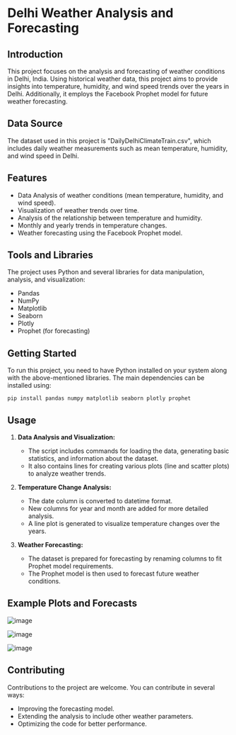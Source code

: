 
# Delhi Weather Analysis and Forecasting

## Introduction

This project focuses on the analysis and forecasting of weather conditions in Delhi, India. Using historical weather data, this project aims to provide insights into temperature, humidity, and wind speed trends over the years in Delhi. Additionally, it employs the Facebook Prophet model for future weather forecasting.

## Data Source

The dataset used in this project is "DailyDelhiClimateTrain.csv", which includes daily weather measurements such as mean temperature, humidity, and wind speed in Delhi.

## Features

- Data Analysis of weather conditions (mean temperature, humidity, and wind speed).
- Visualization of weather trends over time.
- Analysis of the relationship between temperature and humidity.
- Monthly and yearly trends in temperature changes.
- Weather forecasting using the Facebook Prophet model.

## Tools and Libraries

The project uses Python and several libraries for data manipulation, analysis, and visualization:
- Pandas
- NumPy
- Matplotlib
- Seaborn
- Plotly
- Prophet (for forecasting)

## Getting Started

To run this project, you need to have Python installed on your system along with the above-mentioned libraries. The main dependencies can be installed using:

```
pip install pandas numpy matplotlib seaborn plotly prophet
```

## Usage

1. **Data Analysis and Visualization:**
   - The script includes commands for loading the data, generating basic statistics, and information about the dataset.
   - It also contains lines for creating various plots (line and scatter plots) to analyze weather trends.

2. **Temperature Change Analysis:**
   - The date column is converted to datetime format.
   - New columns for year and month are added for more detailed analysis.
   - A line plot is generated to visualize temperature changes over the years.

3. **Weather Forecasting:**
   - The dataset is prepared for forecasting by renaming columns to fit Prophet model requirements.
   - The Prophet model is then used to forecast future weather conditions.

## Example Plots and Forecasts


![image](https://github.com/SamayJain10/Weather-Forecasting-using-Prophet/assets/92438232/23918f09-79d5-4c2d-b3a1-6187203113db)

![image](https://github.com/SamayJain10/Weather-Forecasting-using-Prophet/assets/92438232/a3f64c3f-860f-4fd8-9433-c544e46071da)

![image](https://github.com/SamayJain10/Weather-Forecasting-using-Prophet/assets/92438232/a774a03c-e0be-416c-a1d2-07967d8fbb3a)


## Contributing

Contributions to the project are welcome. You can contribute in several ways:
- Improving the forecasting model.
- Extending the analysis to include other weather parameters.
- Optimizing the code for better performance.



